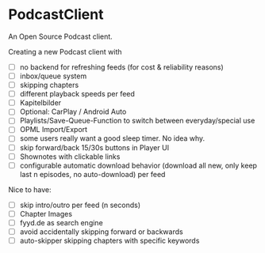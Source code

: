 # PodcastClient
An Open Source Podcast client.

Creating a new Podcast client with

- [ ] no backend for refreshing feeds (for cost & reliability reasons)
- [ ] inbox/queue system
- [ ] skipping chapters
- [ ] different playback speeds per feed
- [ ] Kapitelbilder
- [ ] Optional: CarPlay / Android Auto
- [ ] Playlists/Save-Queue-Function to switch between everyday/special use
- [ ] OPML Import/Export
- [ ] some users really want a good sleep timer. No idea why.
- [ ] skip forward/back 15/30s buttons in Player UI
- [ ] Shownotes with clickable links
- [ ] configurable automatic download  behavior (download all new, only keep last n episodes, no auto-download) per feed

Nice to have:
- [ ] skip intro/outro per feed (n seconds)
- [ ] Chapter Images
- [ ] fyyd.de as search engine
- [ ] avoid accidentally skipping forward or backwards
- [ ] auto-skipper skipping chapters with specific keywords
